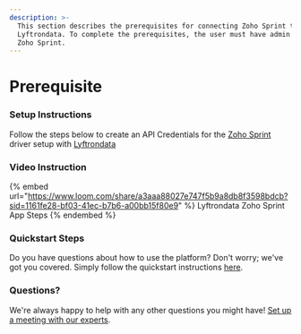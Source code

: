 ```yaml
---
description: >-
  This section describes the prerequisites for connecting Zoho Sprint to
  Lyftrondata. To complete the prerequisites, the user must have admin access to
  Zoho Sprint.
---
```


# Prerequisite

<mark style="color:blue;"></mark>

### Setup Instructions

Follow the steps below to create an API Credentials for the [Zoho Sprint](https://www.lyftrondata.com/integration/business-analytics/zoho-sprint/) driver setup with [Lyftrondata](https://www.lyftrondata.com)

### Video Instruction

{% embed url="https://www.loom.com/share/a3aaa88027e747f5b9a8db8f3598bdcb?sid=1161fe28-bf03-41ec-b7b6-a00bb15f80e9" %}
Lyftrondata Zoho Sprint App Steps
{% endembed %}

### Quickstart Steps

Do you have questions about how to use the platform? Don't worry; we've got you covered. Simply follow the quickstart instructions [here](README.md).

### Questions? <a href="#questions" id="questions"></a>

We're always happy to help with any other questions you might have! [Set up a meeting with our experts](https://www.lyftrondata.com/book-a-meeting/).

